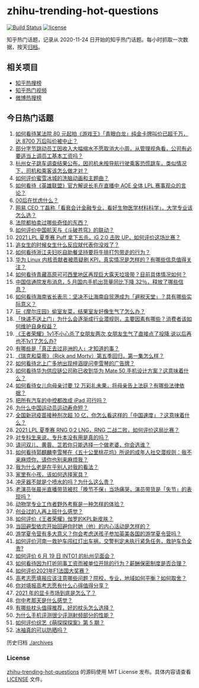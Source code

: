 # zhihu-trending-hot-questions

[![Build Status](https://github.com/justjavac/zhihu-trending-hot-questions/workflows/ci/badge.svg?branch=master)](https://github.com/justjavac/zhihu-trending-hot-questions/actions)
[![license](https://img.shields.io/github/license/justjavac/zhihu-trending-hot-questions)](https://github.com/justjavac/zhihu-trending-hot-questions/blob/master/LICENSE)

知乎热门话题，记录从 2020-11-24 日开始的知乎热门话题。每小时抓取一次数据，按天[归档](./archives)。

## 相关项目

- [知乎热搜榜](https://github.com/justjavac/zhihu-trending-top-search)
- [知乎热门视频](https://github.com/justjavac/zhihu-trending-hot-video)
- [微博热搜榜](https://github.com/justjavac/weibo-trending-hot-search)

## 今日热门话题

<!-- BEGIN -->
<!-- 最后更新时间 Tue Jun 22 2021 03:03:09 GMT+0800 (China Standard Time) -->

1. [如何看待某法院 80 元起拍《游戏王》「青眼白龙」纯金卡牌叫价已超千万，达 8700
   万后叫价被中止？](https://www.zhihu.com/question/466353604)
2. [部分字节跳动员工因收入大幅缩水不愿取消大小周，从管理视角看，公司有必要适当上调员工基本工资吗？](https://www.zhihu.com/question/465515777)
3. [杭州女子跳车调查结果公布，因司机未按导航行驶乘客恐慌跳车，类似情况下，司机和乘客该怎么做才对？](https://www.zhihu.com/question/466324039)
4. [如何评价蜜雪冰城的洗脑动画和主题曲？](https://www.zhihu.com/question/466309186)
5. [如何看待《英雄联盟》官方解说长毛在直播中 AOE 全体 LPL
   赛事观众的言论？](https://www.zhihu.com/question/466051512)
6. [00后在忧虑什么？](https://www.zhihu.com/question/393450972)
7. [网易 CEO
   丁磊称「看衰会计金融专业，看好生物医学材料科学」，大学专业该怎么选？](https://www.zhihu.com/question/466254911)
8. [法院都拍卖过哪些奇怪的东西？](https://www.zhihu.com/question/299977989)
9. [如何评价中国航天与《斗破苍穹》的联动？](https://www.zhihu.com/question/465538922)
10. [2021 LPL 夏季赛 Puff 拿下五杀，iG 2:0 击败
    UP，如何评价这场比赛？](https://www.zhihu.com/question/466382286)
11. [追女生的时候女生什么反应就代表你没戏了？](https://www.zhihu.com/question/437267039)
12. [如何看待浙江夫妇吃自助餐坚持要将牛排打包带走的行为？](https://www.zhihu.com/question/465511011)
13. [华为 Linux 内核贡献者被质疑刷
    KPI，真实情况是怎样的？有哪些信息值得关注？](https://www.zhihu.com/question/466111598)
14. [如何看待青藏高原可可西里地区再现巨大露天垃圾带？目前具体情况如何？](https://www.zhihu.com/question/466184215)
15. [中国信通院发布消息，5 月国内手机出货量同比下降
    32％，释放了哪些信息？](https://www.zhihu.com/question/465502394)
16. [如何看待海南省长表示：坚决不让海南自贸港成为「避税天堂」？具有哪些实际意义？](https://www.zhihu.com/question/466284419)
17. [玩《摩尔庄园》偷室友菜，结果室友好像生气了怎么办？](https://www.zhihu.com/question/463770388)
18. [「快递不送上门」为什么会逐渐成行业潜规则，主要因素有哪些？消费者该如何维护自身权益？](https://www.zhihu.com/question/466340505)
19. [《王者荣耀》1v1不小心杀了女朋友两次,女朋友生气了直接点了投降,说以后再也不1v1了怎么办?](https://www.zhihu.com/question/465443786)
20. [有哪些是「真正去过非洲的人」才知道的事？](https://www.zhihu.com/question/463859117)
21. [《瑞克和莫蒂》（Rick and
    Morty）第五季回归，第一集怎么样？](https://www.zhihu.com/question/466279343)
22. [如何看待北上广多地出现梓涵提问李雪琴的广告牌？](https://www.zhihu.com/question/465101848)
23. [如何看待华为供应链公司称已收到华为 Mate 50
    手机设计方案？这意味着什么？](https://www.zhihu.com/question/466148710)
24. [如何看待女儿向母亲讨要 12
    万彩礼未果，将母亲告上法庭？有哪些法律依据？](https://www.zhihu.com/question/466079009)
25. [把所有汽车的中控都改成 iPad 可行吗？](https://www.zhihu.com/question/26640735)
26. [为什么中国运动员运动寿命短？](https://www.zhihu.com/question/50191573)
27. [全国新冠疫苗接种剂次超 10
    亿，你怎么看这样的「中国速度」？这意味着什么？](https://www.zhihu.com/question/466136436)
28. [2021 LPL 夏季赛 RNG 0:2 LNG，RNG
    二战二败，如何评价这局比赛？](https://www.zhihu.com/question/466171736)
29. [对专科生来说，专升本没有用是真的吗？](https://www.zhihu.com/question/456766596)
30. [请问双儿、黄蓉、芷若你只能选择一个做老婆，你会选谁？](https://www.zhihu.com/question/466002351)
31. [如何看待郭麒麟李雪琴在《五十公里桃花坞》所说的成年人社交潜规则：我不来麻烦你，请你也别来麻烦我？](https://www.zhihu.com/question/466111211)
32. [我为什么老是在乎别人对我的看法？](https://www.zhihu.com/question/451987588)
33. [家里有小孩，该如何选择家具？](https://www.zhihu.com/question/287257063)
34. [冲牙器不就是个喷水的吗？为什么这么贵？](https://www.zhihu.com/question/385465810)
35. [老演员张晨光直播带货被怼「晚节不保」当场痛哭，演员带货是「失节」的表现吗？](https://www.zhihu.com/question/465949886)
36. [动物学专业工作者野外考察是一种怎样的体验？](https://www.zhihu.com/question/52589324)
37. [创业过的人再上班什么感觉？](https://www.zhihu.com/question/458719620)
38. [如何评价《王者荣耀》伽罗的KPL新皮肤？](https://www.zhihu.com/question/464788987)
39. [当回避型依恋开始回避你时她（他）的内心活动是怎样的？](https://www.zhihu.com/question/337217828)
40. [游学夏令营有多大意义？你会考虑送孩子参加英美各国的游学夏令营吗？](https://www.zhihu.com/question/462876869)
41. [如何评价河南一救护车闯红灯出车祸，交警判定未执行紧急任务，救护车负全责?](https://www.zhihu.com/question/465874196)
42. [如何评价 6 月 19 日 INTO1 的杭州见面会？](https://www.zhihu.com/question/466005917)
43. [如何看待因为打听同事工资而被单位开除的行为？薪酬保密制度是否合理？](https://www.zhihu.com/question/466073910)
44. [如何评价2021年F1法国大奖赛？](https://www.zhihu.com/question/463458935)
45. [高考志愿填报应该注意哪些问题？院校，专业，地域如何平衡？如何取舍？](https://www.zhihu.com/question/462670569)
46. [你对填报高考志愿有什么心得值得分享？](https://www.zhihu.com/question/19651181)
47. [2021 年的显卡市场到底是怎么了？](https://www.zhihu.com/question/465783055)
48. [你中考那天是什么感觉？](https://www.zhihu.com/question/387881309)
49. [有哪些枕头值得推荐，好的枕头怎么选择？](https://www.zhihu.com/question/27206297)
50. [为什么手机评测很少评测射频部分的性能？](https://www.zhihu.com/question/465837362)
51. [如何评价综艺《萌探探探案》第 5 期？](https://www.zhihu.com/question/465842205)
52. [冰袖真的可以防晒吗？](https://www.zhihu.com/question/324378524)

<!-- END -->

历史归档 [./archives](./archives)

### License

[zhihu-trending-hot-questions](https://github.com/justjavac/zhihu-trending-hot-questions)
的源码使用 MIT License 发布。具体内容请查看 [LICENSE](./LICENSE) 文件。
